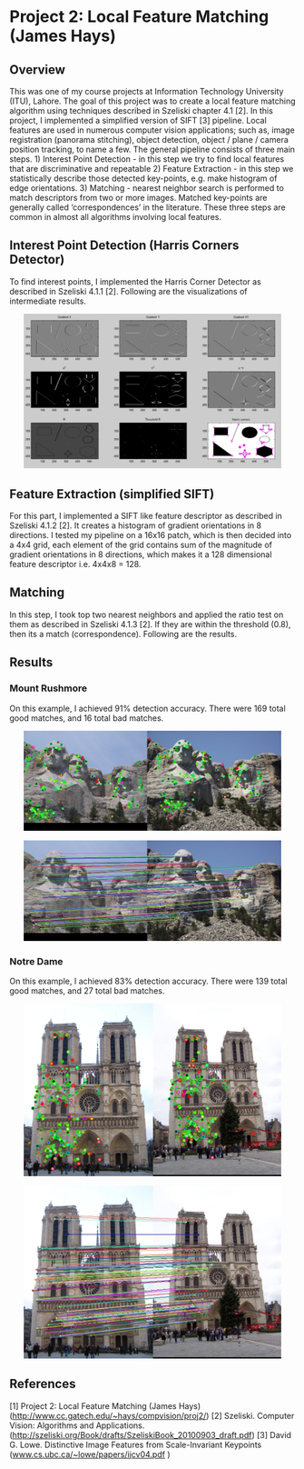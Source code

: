 #  Project 2: Local Feature Matching (James Hays) 

## Overview
This was one of my course projects at Information Technology University (ITU), Lahore. The goal of this project was to create a local feature matching algorithm using techniques described in Szeliski chapter 4.1 [2]. In this project, I implemented a simplified version of SIFT [3] pipeline. Local features are used in numerous computer vision applications; such as, image registration (panorama stitching), object detection, object / plane / camera position tracking, to name a few. The general pipeline consists of three main steps. 1) Interest Point Detection - in this step we try to find local features that are discriminative and repeatable 2) Feature Extraction - in this step we statistically describe those detected key-points, e.g. make histogram of edge orientations. 3) Matching - nearest neighbor search is performed to match descriptors from two or more images. Matched key-points are generally called ‘correspondences’ in the literature. These three steps are common in almost all algorithms involving local features.

## Interest Point Detection (Harris Corners Detector)
To find interest points, I implemented the Harris Corner Detector as described in Szeliski 4.1.1 [2]. Following are the visualizations of intermediate results.
<p align="center">
<img src="https://github.com/alihassan1/mini_projects/blob/master/local-feature-matching/results/harris.png" width="90%"/>
</p>

## Feature Extraction (simplified SIFT)
For this part, I implemented a SIFT like feature descriptor as described in Szeliski 4.1.2 [2]. It creates a histogram of gradient orientations in 8 directions. I tested my pipeline on a 16x16 patch, which is then decided into a 4x4 grid, each element of the grid contains sum of the magnitude of gradient orientations in 8 directions, which makes it a 128 dimensional feature descriptor i.e. 4x4x8 = 128. 

## Matching
In this step, I took top two nearest neighbors and applied the ratio test on them as described in Szeliski 4.1.3 [2]. If they are within the threshold (0.8), then its a match (correspondence). Following are the results. 

## Results

### Mount Rushmore
On this example, I achieved 91% detection accuracy. There were 169 total good matches, and 16 total bad matches.
<p align="center">
<img src="https://github.com/alihassan1/mini_projects/blob/master/local-feature-matching/results/Mount_Rushmore_eval.jpg" width="90%"/>
</p>

<p align="center">
<img src="https://github.com/alihassan1/mini_projects/blob/master/local-feature-matching/results/Mount_Rushmore_vis_arrows.jpg" width="90%"/>
</p>

### Notre Dame
On this example, I achieved 83% detection accuracy. There were 139 total good matches, and 27 total bad matches.
<p align="center">
<img src="https://github.com/alihassan1/mini_projects/blob/master/local-feature-matching/results/Notre_Dame_eval.jpg" width="90%"/>
</p>

<p align="center">
<img src="https://github.com/alihassan1/mini_projects/blob/master/local-feature-matching/results/Notre_Dame_vis_arrows.jpg" width="90%"/>
</p>

## References
[1] Project 2: Local Feature Matching (James Hays) (http://www.cc.gatech.edu/~hays/compvision/proj2/)
[2] Szeliski. Computer Vision: Algorithms and Applications. (http://szeliski.org/Book/drafts/SzeliskiBook_20100903_draft.pdf)
[3] David G. Lowe. Distinctive Image Features from Scale-Invariant Keypoints (www.cs.ubc.ca/~lowe/papers/ijcv04.pdf
)
